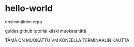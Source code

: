 # hello-world
ensimmäinen repo

guides.github tutorial käski muokata tätä


TÄMÄ ON MUOKATTU VM KONEELLA TERMINAALIN KAUTTA
